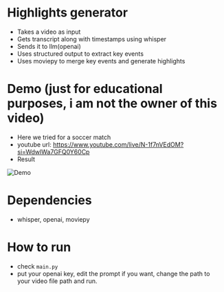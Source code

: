 # Highlights generator
* Takes a video as input
* Gets transcript along with timestamps using whisper
* Sends it to llm(openai)
* Uses structured output to extract key events
* Uses moviepy to merge key events and generate highlights

# Demo (just for educational purposes, i am not the owner of this video)
* Here we tried for a soccer match
* youtube url: https://www.youtube.com/live/N-1f7nVEdOM?si=WdwlWa7GFQ0Y60Cp  
* Result

![Demo](output.webp)

# Dependencies
* whisper, openai, moviepy

# How to run
* check `main.py`
* put your openai key, edit the prompt if you want, change the path to your video file path and run.



